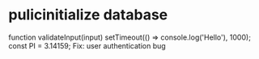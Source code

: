 # pulicinitialize database
function validateInput(input)
setTimeout(() => console.log('Hello'), 1000);
const PI = 3.14159;
Fix: user authentication bug
